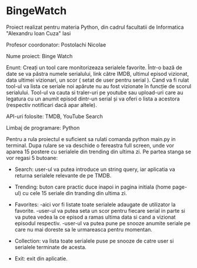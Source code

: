 # BingeWatch

Proiect realizat pentru materia Python, din cadrul facultatii de Informatica "Alexandru Ioan Cuza" Iasi

Profesor coordonator: Postolachi Nicolae

Nume proiect: Binge Watch

Enunt:  Creați un tool care monitorizeaza serialele favorite. Într-o bază de date se va păstra numele
serialului, link către IMDB, ultimul episod vizionat, data ultimei vizionari, un scor ( setat de
user pentru serial ). Cand va fi rulat tool-ul va lista ce seriale noi apărute nu au fost vizionate
în funcție de scorul serialului. Tool-ul va cauta si traler-uri pe youtube sau upload-uri care au
legatura cu un anumit episod dintr-un serial și va oferi o lista a acestora (respectiv notificari
dacă apar altele).

API-uri folosite: TMDB, YouTube Search

Limbaj de programare: Python



Pentru a rula proiectul e suficient sa rulati comanda python main.py in terminal.
Dupa rulare se va deschide o fereastra full screen, unde vor aparea 15 postere cu serialele din trending din ultima zi. Pe partea stanga se vor regasi 5 butoane:

- Search: user-ul va putea introduce un string query, iar aplicatia va returna serialele relevante de pe TMDB.

- Trending: buton care practic duce inapoi in pagina initiala (home page-ul) cu cele 15 seriale din tranding din ultima zi.

- Favorites: -aici vor fi listate toate serialele adaugate de utilizator la favorite.
             -user-ul va putea seta un scor pentru fiecare serial in parte si va putea vedea la ce episod a ramas ultima data si cand a vizionat episodul respectiv.
             -user-ul va putea pune pe snooze anumite seriale pe care nu mai doreste sa le urmareasca pentru momentan.

- Collection: va lista toate serialele puse pe snooze de catre user si serialele terminate de acesta.

- Exit: exit din aplicatie.
            
  
